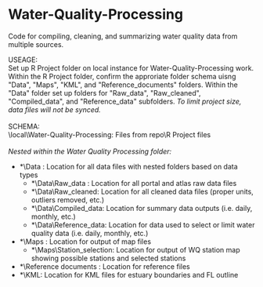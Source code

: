 # Water-Quality-Processing
Code for compiling, cleaning, and summarizing water quality data from multiple sources. 

USEAGE:<br>
Set up R Project folder on local instance for Water-Quality-Processing work.<br>
Within the R Project folder, confirm the approriate folder schema uisng "Data", "Maps", "KML", and "Reference_documents" folders. 
Within the "Data" folder set up folders for "Raw_data", "Raw_cleaned", "Compiled_data", and "Reference_data" subfolders. *To limit project size, data files will not be synced.*<br> <br>
SCHEMA: <br>
\local\Water-Quality-Processing:   Files from repo\R Project files<br>
<br>
_Nested within the Water Quality Processing folder:_ 
*   *\Data :   Location for all data files with nested folders based on data types <br>
    *   *\Data\Raw_data :   Location for all portal and atlas raw data files <br>
    *   *\Data\Raw_cleaned:   Location for all cleaned data files (proper units, outliers removed, etc.)<br>
    *   *\Data\Compiled_data:   Location for summary data outputs (i.e. daily, monthly, etc.) <br>
    *   *\Data\Reference_data:   Location for data used to select or limit water quality data (i.e. daily, monthly, etc.) <br>
*   *\Maps :   Location for output of map files <br>
    *   *\Maps\Station_selection:   Location for output of WQ station map showing possible stations and selected stations<br> 
*   *\Reference documents :   Location for reference files <br>
*   *\KML:  Location for KML files for estuary boundaries and FL outline
